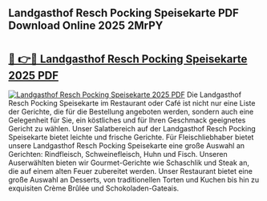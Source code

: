 ## Landgasthof Resch Pocking Speisekarte PDF Download Online 2025 2MrPY

# <h2><a href="http://gcbqpl.nevu.top/?p=Landgasthof+Resch+Pocking+Speisekarte">🔗 👉🔴 Landgasthof Resch Pocking Speisekarte 2025 PDF</a></h2>

[![Landgasthof Resch Pocking Speisekarte 2025 PDF](https://i.imgur.com/dBaPXMq.png)](http://gcbqpl.nevu.top/?p=Landgasthof+Resch+Pocking+Speisekarte)
Die Landgasthof Resch Pocking Speisekarte im Restaurant oder Café ist nicht nur eine Liste der Gerichte, die für die Bestellung angeboten werden, sondern auch eine Gelegenheit für Sie, ein köstliches und für Ihren Geschmack geeignetes Gericht zu wählen. Unser Salatbereich auf der Landgasthof Resch Pocking Speisekarte bietet leichte und frische Gerichte. Für Fleischliebhaber bietet unsere Landgasthof Resch Pocking Speisekarte eine große Auswahl an Gerichten: Rindfleisch, Schweinefleisch, Huhn und Fisch. Unseren Auserwählten bieten wir Gourmet-Gerichte wie Schaschlik und Steak an, die auf einem alten Feuer zubereitet werden. Unser Restaurant bietet eine große Auswahl an Desserts, von traditionellen Torten und Kuchen bis hin zu exquisiten Crème Brûlée und Schokoladen-Gateais.
